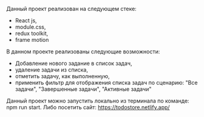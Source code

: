 Данный проект реализован на следующем стеке:
 - React js,
 - module.css,
 - redux toolkit,
 - frame motion

В данном проекте реализованы следующие возможности:
 - Добавление нового задание в список задач,
 - удаление задачи из списка,
 - отметить задачу, как выполненную,
 - применить фильтр для отображения списка задач по сценарию: "Все задачи", "Завершенные задачи", "Активные задачи"

 Данный проект можно запустить локально из терминала по команде: npm run start.
 Либо посетить сайт: https://todostore.netlify.app/
